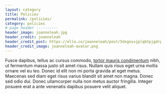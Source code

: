 ```yaml
---
layout: category
title: Policies
permalink: /policies/
category: policies
# page header ----------
header_image: joanneleah.jpg
header_credit: joanneleah
header_credit_post: https://ello.co/joanneleah/post/5dxgnsxjplqbtpjgdrpoda
header_credit_image: joanneleah-avatar.png
---
```

Fusce dapibus, tellus ac cursus commodo, [tortor mauris condimentum](https://ello.co) nibh, ut fermentum massa justo sit amet risus. Nullam quis risus eget urna mollis ornare vel eu leo. Donec id elit non mi porta gravida at eget metus. Maecenas sed diam eget risus varius blandit sit amet non magna. Donec sed odio dui. Donec ullamcorper nulla non metus auctor fringilla. Integer posuere erat a ante venenatis dapibus posuere velit aliquet.
